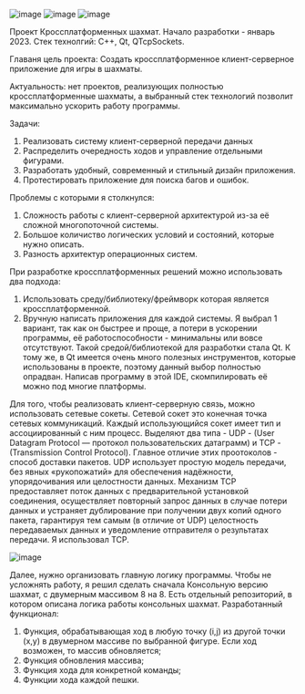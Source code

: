 
![image](https://github.com/den-Master-2040/CHESS-PROJECT/assets/107744290/8384392f-9f09-423c-b0c3-a2fe585d3a2c)
![image](https://github.com/den-Master-2040/CHESS-PROJECT/assets/107744290/84090499-ecbf-4dd8-a1cb-a344b4f6da52)
![image](https://github.com/den-Master-2040/CHESS-PROJECT/assets/107744290/115519b4-2099-40ca-b795-91d8744cd933)

Проект Кроссплатформенных шахмат. Начало разработки - январь 2023.
Стек технолгий: С++, Qt, QTcpSockets.

  Главаня цель проекта: Создать кроссплатформенное клиент-серверное приложение для игры в шахматы. 
  
  Актуальность: нет проектов, реализующих полностью кроссплатформенные шахматы, а выбранный стек технологий позволит максимально ускорить работу программы.
  
  Задачи: 
  1)  Реализовать систему клиент-серверной передачи данных
  2)  Распределить очередность ходов и управление отдельными фигурами.
  3)  Разработать удобный, современный и стильный дизайн приложения.
  4)  Протестировать приложение для поиска багов и ошибок.
  
  Проблемы с которыми я столкнулся:
  1) Сложность работы с клиент-серверной архитектурой из-за её сложной многопоточной системы.
  2) Большое количиство логических условий и состояний, которые нужно описать.
  3) Разность архитектур операционных систем.
  
  При разработке кроссплатформенных решений можно использовать два подхода:
  1) Использовать среду/библиотеку/фреймворк которая является кроссплатформенной.
  2) Вручную написать приложения для каждой системы.
  Я выбрал 1 вариант, так как он быстрее и проще, а потери в ускорении программы, её работоспособности - минимальны или вовсе отсутствуют. 
  Такой средой/библиотекой для разработки стала Qt. К тому же, в Qt имеется очень много полезных инструментов, которые использованы в проекте,
  поэтому данный выбор полностью опрадван. Написав программу в этой IDE, скомпилировать её можно под многие платформы. 
  
  Для того, чтобы реализовать клиент-серверную связь, можно использовать сетевые сокеты. Сетевой сокет это конечная точка сетевых коммуникаций. 
  Каждый использующийся сокет имеет тип и ассоциированный с ним процесс. Выделяют два типа - UDP - (User Datagram Protocol — протокол пользовательских датаграмм) и 
  TCP - (Transmission Control Protocol). Главное отличие этих проотоколов - способ доставки пакетов. UDP использует простую модель передачи, без явных «рукопожатий»
  для обеспечения надёжности, упорядочивания или целостности данных. Механизм TCP предоставляет поток данных с предварительной установкой соединения, осуществляет 
  повторный запрос данных в случае потери данных и устраняет дублирование при получении двух копий одного пакета, гарантируя тем самым (в отличие от UDP) целостность
  передаваемых данных и уведомление отправителя о результатах передачи. Я использовал TCP.
  
  ![image](https://user-images.githubusercontent.com/107744290/234424221-b4c92622-1b6c-473b-b749-82f94da9e780.png)

  
  Далее, нужно организовать главную логику программы. Чтобы не усложнять работу, я решил сделать сначала Консольную версию шахмат, с двумерным массивом 8 на 8.
  Есть отдельный репозиторий, в котором описана логика работы консольных шахмат. Разработанный функционал:
  1) Функция, обрабатывающая ход в любую точку (i,j) из другой точки (x,y) в двумерном массиве по выбранной фигуре. Если ход возможен, то массив обновляется;
  2) Функция обновления массива;
  3) Функция хода для конкретной команды;
  4) Функции хода каждой пешки.
  
  
  
  

